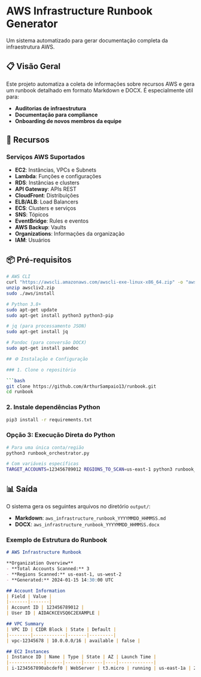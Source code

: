 # AWS Infrastructure Runbook Generator

Um sistema automatizado para gerar documentação completa da infraestrutura AWS.

## 📋 Visão Geral

Este projeto automatiza a coleta de informações sobre recursos AWS e gera um runbook detalhado em formato Markdown e DOCX. É especialmente útil para:

- **Auditorias de infraestrutura**
- **Documentação para compliance**
- **Onboarding de novos membros da equipe**

## 🚀 Recursos

### Serviços AWS Suportados

- **EC2**: Instâncias, VPCs e Subnets
- **Lambda**: Funções e configurações
- **RDS**: Instâncias e clusters
- **API Gateway**: APIs REST
- **CloudFront**: Distribuições
- **ELB/ALB**: Load Balancers
- **ECS**: Clusters e serviços
- **SNS**: Tópicos
- **EventBridge**: Rules e eventos
- **AWS Backup**: Vaults
- **Organizations**: Informações da organização
- **IAM**: Usuários

## 📦 Pré-requisitos

```bash
# AWS CLI
curl "https://awscli.amazonaws.com/awscli-exe-linux-x86_64.zip" -o "awscliv2.zip"
unzip awscliv2.zip
sudo ./aws/install

# Python 3.8+
sudo apt-get update
sudo apt-get install python3 python3-pip

# jq (para processamento JSON)
sudo apt-get install jq

# Pandoc (para conversão DOCX)
sudo apt-get install pandoc

## ⚙️ Instalação e Configuração

### 1. Clone o repositório

```bash
git clone https://github.com/ArthurSampaio13/runbook.git
cd runbook
```

### 2. Instale dependências Python

```bash
pip3 install -r requirements.txt
```

### Opção 3: Execução Direta do Python

```bash
# Para uma única conta/região
python3 runbook_orchestrator.py

# Com variáveis específicas
TARGET_ACCOUNTS=123456789012 REGIONS_TO_SCAN=us-east-1 python3 runbook_orchestrator.py
```

## 📊 Saída

O sistema gera os seguintes arquivos no diretório `output/`:

- **Markdown**: `aws_infrastructure_runbook_YYYYMMDD_HHMMSS.md`
- **DOCX**: `aws_infrastructure_runbook_YYYYMMDD_HHMMSS.docx`

### Exemplo de Estrutura do Runbook

```markdown
# AWS Infrastructure Runbook

**Organization Overview**
- **Total Accounts Scanned:** 3
- **Regions Scanned:** us-east-1, us-west-2
- **Generated:** 2024-01-15 14:30:00 UTC

## Account Information
| Field | Value |
|-------|-------|
| Account ID | 123456789012 |
| User ID | AIDACKCEVSQ6C2EXAMPLE |

## VPC Summary
| VPC ID | CIDR Block | State | Default |
|--------|------------|-------|---------|
| vpc-12345678 | 10.0.0.0/16 | available | false |

## EC2 Instances
| Instance ID | Name | Type | State | AZ | Launch Time |
|-------------|------|------|-------|----|-------------|
| i-1234567890abcdef0 | WebServer | t3.micro | running | us-east-1a | 2024-01-10T10:00:00Z |
```
